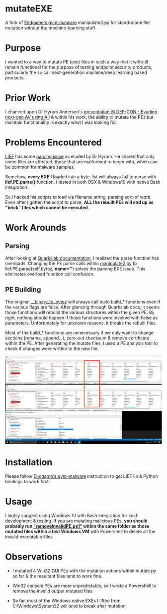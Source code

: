 # mutateEXE
A fork of [Endgame's gym-malware](https://github.com/endgameinc/gym-malware) manipulate2.py for stand-alone file mutation without the machine-learning stuff.

# Purpose
I wanted to a way to mutate PE (exe) files in such a way that it will still remain functional for the purpose of testing endpoint security products, particularly the so call next-generation machine/deep learning based products.

# Prior Work
I chanced upon Dr Hyrum Anderson's [presentation @ DEF-CON - Evading next-gen AV using A.I](https://media.defcon.org/DEF%20CON%2025/DEF%20CON%2025%20presentations/DEFCON-25-Hyrum-Anderson-Evading-Next-Gen-AV-Using-AI.pdf) & within his work, the ability to mutate the PEs but maintain functionality is exactly what I was looking for.

# Problems Encountered
[LIEF](https://lief.quarkslab.com) has some [parsing issue](https://github.com/endgameinc/gym-malware/issues/1) as eluded by Dr Hyrum. He shared that only some files are affected; those that are malformed to begin with, which can be common for malware samples.

Somehow, **every EXE** I loaded into a byte-list will always fail to parse with **lief.PE.parse()** function. I tested in both OSX & Windows10 with native Bash integration.

So I hacked his scripts to load via filename string, parsing sort-of work. Even after I gotten the script to parse, **ALL the rebuilt PEs will end up as "brick" files which cannot be executed**. 

# Work Arounds
## Parsing
After looking at [Quarkslab documentation](https://lief.quarkslab.com/doc/api/python/pe.html#parser), I realized the parse function has overloads. Changing the PE parse calls within [manipulate2.py](manipulate2.py) to lief.PE.parse(self.bytez, **name=''**) solves the parsing EXE issue. This eliminates overload function call confusion.

## PE Building
The original [__binary_to_bytez](https://github.com/endgameinc/gym-malware/blob/c51438384323d286ceb0f6f526f24263e09b6277/gym_malware/envs/controls/manipulate2.py#L36) will always call build.build_* functions even if the various flags are false. After glancing through Quarkslab docs, it seems those functions will rebuild the various structures within the given PE. By right, nothing should happen if those functions were invoked with False as parameters. Unfortunately for unknown reasons, it breaks the rebuilt files.

Most of the build_* functions are unnecessary if we only want to change sections (rename, append...), zero-out checksum & remove certificate within the PE. After generating the mutate files, I used a PE analysis tool to check if changes were written to the new file:

![](img/comparefiles.png)

# Installation
Please follow [Endgame's gym-malware](https://github.com/endgameinc/gym-malware) instruction to get LIEF lib & Python bindings to work first. 

# Usage
I highly suggest using Windows 10 with Bash integration for such development & testing. If you are mutating malicious PEs, **you should probably run ["removeInvalidPE.ps1"](removeInvalidPE.ps1) within the same folder as those mutated files within a test Windows VM** with Powershell to delete all the invalid executable-files

# Observations
* I mutated 4 Win32 GUI PEs with the mutation actions within mutate.py so far & the resultant files tend to work fine. 

* Win32 console PEs are more unpredictable, so I wrote a Powershell to remove the invalid output mutated files

* So far, most of the Windows native EXEs I lifted from C:\Windows\System32 will tend to break after mutation. 
